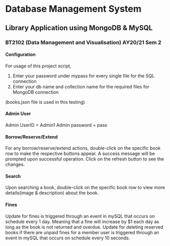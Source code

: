 # Database Management System
## Library Application using MongoDB & MySQL
### BT2102 (Data Management and Visualisation) AY20/21 Sem 2

#### Configuration

For usage of this project script,
1. Enter your password under mypass for every single file for the SQL connection
2. Enter your db name and collection name for the required files for MongoDB connection

(books.json file is used in this testing)

#### Admin User

Admin UserID = Admin1
Admin password = pass

#### Borrow/Reserve/Extend

For any borrow/reserve/extend actions, double-click on the specific book row to make the respective buttons appear.
A success message will be prompted upon successful operation.
Click on the refresh button to see the changes.

#### Search

Upon searching a book, double-click on the specific book row to view more details(image & description) about the book.

#### Fines

Update for fines is triggered through an event in mySQL that occurs on schedule every 1 day. Meaning that a fine will increase by $1 each day as long as the book is not returned and overdue.
Update for deleting reserved books if there are unpaid fines for a member user is triggered through an event in mySQL that occurs on schedule every 10 seconds.
